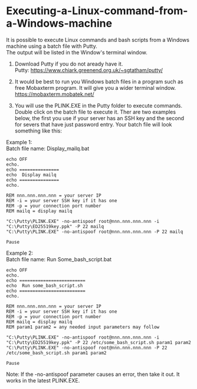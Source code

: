 # Executing-a-Linux-command-from-a-Windows-machine  
  
  It is possible to execute Linux commands and bash scripts from a Windows machine using a batch file with Putty.  
  The output will be listed in the Window's terminal window.  
  
  1. Download Putty if you do not aready have it.  
     Putty: https://www.chiark.greenend.org.uk/~sgtatham/putty/  
   
  2. It would be best to run you Windows batch files in a program such as free Mobaxterm program.  It will give you a wider terminal window.   https://mobaxterm.mobatek.net/
  
  3. You will use the PLINK.EXE in the Putty folder to execute commands. Double click on the batch file to execute it. Ther are two examples below, the first you use if your server has an SSH key and the second for severs that have just password entry. Your batch file will look something like this:
  
Example 1:  
Batch file name: Display_mailq.bat
```
echo OFF
echo.
echo ===============
echo  Display mailq
echo ===============
echo.

REM nnn.nnn.nnn.nnn = your server IP
REM -i = your server SSH key if it has one
REM -p = your connection port number
REM mailq = display mailq

"C:\Putty\PLINK.EXE" -no-antispoof root@nnn.nnn.nnn.nnn -i "C:\Putty\ED25519key.ppk" -P 22 mailq
"C:\Putty\PLINK.EXE" -no-antispoof root@nnn.nnn.nnn.nnn -P 22 mailq

Pause
```
  
Example 2:  
Batch file name: Run Some_bash_script.bat
```
echo OFF
echo.
echo =========================
echo  Run some_bash_script.sh
echo =========================
echo.

REM nnn.nnn.nnn.nnn = your server IP
REM -i = your server SSH key if it has one
REM -p = your connection port number
REM mailq = display mailq  
REM param1 param2 = any needed input parameters may follow

"C:\Putty\PLINK.EXE" -no-antispoof root@nnn.nnn.nnn.nnn -i "C:\Putty\ED25519key.ppk" -P 22 /etc/some_bash_script.sh param1 param2
"C:\Putty\PLINK.EXE" -no-antispoof root@nnn.nnn.nnn.nnn -P 22 /etc/some_bash_script.sh param1 param2

Pause
```
  
  
Note: If the -no-antispoof parameter causes an error, then take it out. It works in the latest PLINK.EXE.
  
